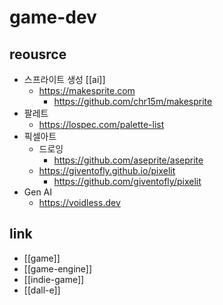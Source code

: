 # game-dev

## reousrce
- 스프라이트 생성 [[ai]]
  + https://makesprite.com
    + https://github.com/chr15m/makesprite
- 팔레트
  + https://lospec.com/palette-list
- 픽셀아트
  - 드로잉
    + https://github.com/aseprite/aseprite
  + https://giventofly.github.io/pixelit
    + https://github.com/giventofly/pixelit
- Gen AI
  + https://voidless.dev

## link
- [[game]]
- [[game-engine]]
- [[indie-game]]
- [[dall-e]]
